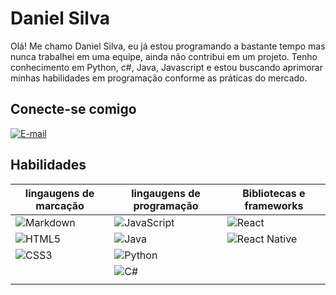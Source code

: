 # Daniel Silva 
Olá! Me chamo Daniel Silva, eu já estou programando a bastante tempo mas nunca trabalhei em uma equipe, ainda não contribui em um projeto. Tenho conhecimento em Python, c#, Java, Javascript e estou buscando aprimorar minhas habilidades em programação conforme as práticas do mercado.
## Conecte-se comigo
[![E-mail](https://img.shields.io/badge/-Email-000?style=for-the-badge&logo=microsoft-outlook&logoColor=007BFF)](mailto:danieldes.silva@gmail.com)
## Habilidades
| lingaugens de marcação  | lingaugens de programação  |Bibliotecas e frameworks |
| ------------- | ------------- | ------------- |
| ![Markdown](https://img.shields.io/badge/Markdown-000?style=for-the-badge&logo=markdown)  | ![JavaScript](https://img.shields.io/badge/JavaScript-000?style=for-the-badge&logo=javascript)  |![React](https://img.shields.io/badge/React-000?style=for-the-badge&logo=react) |
| ![HTML5](https://img.shields.io/badge/HTML5-000?style=for-the-badge&logo=html5) |  <img align="center" alt="Java" src="https://img.shields.io/badge/Java-000?style=for-the-badge&logo=java"> |    <img align="center" alt="React Native" src="https://img.shields.io/badge/React_Native-000?style=for-the-badge&logo=react">  
|![CSS3](https://img.shields.io/badge/CSS3-000?style=for-the-badge&logo=css3&logoColor=264CE4) | ![Python](https://img.shields.io/badge/Python-000?style=for-the-badge&logo=python) |  |
| | ![C#](https://img.shields.io/badge/C%23-000?style=for-the-badge&logo=c-sharp&logoColor=823085) |  |
|  |  |  |
